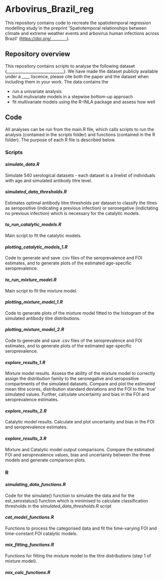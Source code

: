 # Arbovirus_Brazil_reg

This repository contains code to recreate the spatiotemporal regression modelling study in the preprint 'Spatiotemporal relationships between climate and extreme weather events and arbovirus human infections across Brazil' (https://doi.org/________). 

## Repository overview
This repository contains scripts to analyse the following dataset (_____________________________). We have made the dataset publicly available under a ____ liscence, please cite both the paper and the dataset when including them in your work. The data contains the 
- run a univariate analysis
- build mulivariate models in a stepwise bottom-up approach
- fit multivariate models using the R-INLA package and assess how well

## Code
All analyses can be run from the main.R file, which calls scripts to run the analysis (contained in the scripts folder) and functions (contained in the R folder). The purpose of each R file is described below.

### Scripts
#### _simulate_data.R_
  
Simulate 540 serological datasets - each dataset is a linelist of individuals with age and simulated antibody titre level.
  
#### _simulated_data_thresholds.R_
  
Estimates optimal antibody titre thresholds per dataset to classify the titres as seropositive (indicating a previous infection) or seronegative (indictating no previous infection) which is necessary for the catalytic models.
  
#### _to_run_catalytic_models.R_

Main script to fit the catalytic models.

#### _plotting_catalytic_models_1.R_

Code to generate and save .csv files of the seroprevalence and FOI estimates, and to generate plots of the estimated age-specific seroprevalence.

#### _to_run_mixture_model.R_

Main script to fit the mixture model.

#### _plotting_mixture_model_1.R_

Code to generate plots of the mixture model fitted to the histogram of the simulated antibody titre distributions.

#### _plotting_mixture_model_2.R_

Code to generate and save .csv files of the seroprevalence and FOI estimates, and to generate plots of the estimated age-specific seroprevalence.

#### _explore_results_1.R_

Mixture model results. Assess the ability of the mixture model to correctly assign the distribution family to the seronegative and seropositive compartments of the simulated datasets. Compare and plot the estimated mean titre scores, distribution standard deviations and the FOI to the 'true' simulated values. Further, calculate uncertainty and bias in the FOI and seroprevalence estimates.  

#### _explore_results_2.R_

Catalytic model results. Calculate and plot uncertainty and bias in the FOI and seroprevalence estimates.

#### _explore_results_3.R_

Mixture and Catalytic model output comparisons. Compare the estimated FOI and seroprevalence values, bias and uncertainty between the three models and generate comparison plots.


### R
#### _simulating_data_functions.R_

Code for the simulate() function to simulate the data and for the est_serostatus() function which is minimised to calculate classification thresholds in the _simulated_data_thresholds.R_ script

#### _cat_model_functions.R_

Functions to process the categorised data and fit the time-varying FOI and time-constant FOI catalytic models.

#### _mix_fitting_functions.R_
 
Functions for fitting the mixture model to the titre distributions (step 1 of mixture model).

#### _mix_calc_functions.R_
